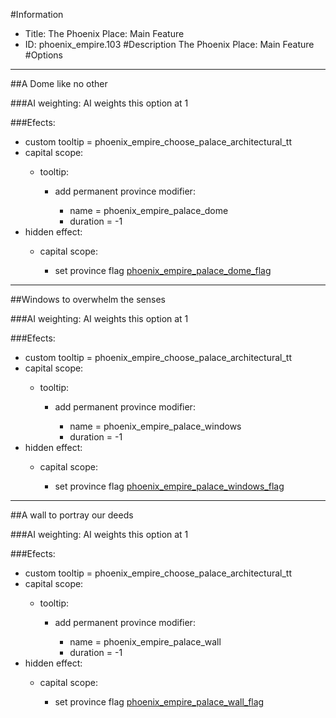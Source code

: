 #Information
 - Title: The Phoenix Place: Main Feature
 - ID: phoenix_empire.103
#Description
The Phoenix Place: Main Feature
#Options

___
##A Dome like no other

###AI weighting:
AI weights this option at 1


###Efects:<ul><li>custom tooltip = phoenix_empire_choose_palace_architectural_tt</li><li>capital scope:</li><ul><li>tooltip:</li><ul><li>add permanent province modifier:</li><ul><li>name = phoenix_empire_palace_dome</li><li>duration = -1</li></ul></ul></ul><li>hidden effect:</li><ul><li>capital scope:</li><ul><li>set province flag [phoenix_empire_palace_dome_flag](../flags/phoenix_empire_palace_dome_flag.md)</li></ul></ul></ul>

___
##Windows to overwhelm the senses

###AI weighting:
AI weights this option at 1


###Efects:<ul><li>custom tooltip = phoenix_empire_choose_palace_architectural_tt</li><li>capital scope:</li><ul><li>tooltip:</li><ul><li>add permanent province modifier:</li><ul><li>name = phoenix_empire_palace_windows</li><li>duration = -1</li></ul></ul></ul><li>hidden effect:</li><ul><li>capital scope:</li><ul><li>set province flag [phoenix_empire_palace_windows_flag](../flags/phoenix_empire_palace_windows_flag.md)</li></ul></ul></ul>

___
##A wall to portray our deeds

###AI weighting:
AI weights this option at 1


###Efects:<ul><li>custom tooltip = phoenix_empire_choose_palace_architectural_tt</li><li>capital scope:</li><ul><li>tooltip:</li><ul><li>add permanent province modifier:</li><ul><li>name = phoenix_empire_palace_wall</li><li>duration = -1</li></ul></ul></ul><li>hidden effect:</li><ul><li>capital scope:</li><ul><li>set province flag [phoenix_empire_palace_wall_flag](../flags/phoenix_empire_palace_wall_flag.md)</li></ul></ul></ul>
